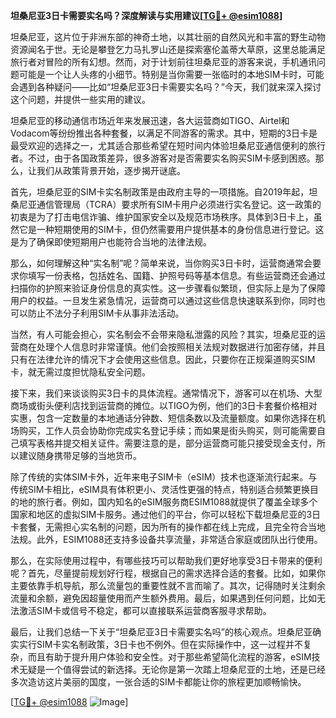 **坦桑尼亚3日卡需要实名吗？深度解读与实用建议[[TG💪+ @esim1088](https://t.me/s/esim1088)]**

坦桑尼亚，这片位于非洲东部的神奇土地，以其壮丽的自然风光和丰富的野生动物资源闻名于世。无论是攀登乞力马扎罗山还是探索塞伦盖蒂大草原，这里总能满足旅行者对冒险的所有幻想。然而，对于计划前往坦桑尼亚的游客来说，手机通讯问题可能是一个让人头疼的小细节。特别是当你需要一张临时的本地SIM卡时，可能会遇到各种疑问——比如“坦桑尼亚3日卡需要实名吗？”今天，我们就来深入探讨这个问题，并提供一些实用的建议。

坦桑尼亚的移动通信市场近年来发展迅速，各大运营商如TIGO、Airtel和Vodacom等纷纷推出各种套餐，以满足不同游客的需求。其中，短期的3日卡是最受欢迎的选择之一，尤其适合那些希望在短时间内体验坦桑尼亚通信便利的旅行者。不过，由于各国政策差异，很多游客对是否需要实名购买SIM卡感到困惑。那么，让我们从政策背景开始，逐步揭开谜底。

首先，坦桑尼亚的SIM卡实名制政策是由政府主导的一项措施。自2019年起，坦桑尼亚通信管理局（TCRA）要求所有SIM卡用户必须进行实名登记。这一政策的初衷是为了打击电信诈骗、维护国家安全以及规范市场秩序。具体到3日卡上，虽然它是一种短期使用的SIM卡，但仍然需要用户提供基本的身份信息进行登记。这是为了确保即使短期用户也能符合当地的法律法规。

那么，如何理解这种“实名制”呢？简单来说，当你购买3日卡时，运营商通常会要求你填写一份表格，包括姓名、国籍、护照号码等基本信息。有些运营商还会通过扫描你的护照来验证身份信息的真实性。这一步骤看似繁琐，但实际上是为了保障用户的权益。一旦发生紧急情况，运营商可以通过这些信息快速联系到你，同时也可以防止不法分子利用SIM卡从事非法活动。

当然，有人可能会担心，实名制会不会带来隐私泄露的风险？其实，坦桑尼亚的运营商在处理个人信息时非常谨慎。他们会按照相关法规对数据进行加密存储，并且只有在法律允许的情况下才会使用这些信息。因此，只要你在正规渠道购买SIM卡，就无需过度担忧隐私安全问题。

接下来，我们来谈谈购买3日卡的具体流程。通常情况下，游客可以在机场、大型商场或街头便利店找到运营商的摊位。以TIGO为例，他们的3日卡套餐价格相对实惠，包含一定数量的本地通话分钟数、短信条数以及流量额度。如果你选择在机场购买，工作人员会协助你完成实名登记手续；而如果是街头购买，则可能需要自己填写表格并提交相关证件。需要注意的是，部分运营商可能只接受现金支付，所以建议随身携带足够的当地货币。

除了传统的实体SIM卡外，近年来电子SIM卡（eSIM）技术也逐渐流行起来。与传统SIM卡相比，eSIM具有体积更小、灵活性更强的特点，特别适合频繁更换目的地的旅行者。例如，国内知名的eSIM服务商ESIM1088就提供了覆盖全球多个国家和地区的虚拟SIM卡服务。通过他们的平台，你可以轻松下载坦桑尼亚的3日卡套餐，无需担心实名制的问题，因为所有的操作都在线上完成，且完全符合当地法规。此外，ESIM1088还支持多设备共享流量，非常适合家庭或团队出行使用。

那么，在实际使用过程中，有哪些技巧可以帮助我们更好地享受3日卡带来的便利呢？首先，尽量提前规划好行程，根据自己的需求选择合适的套餐。比如，如果你主要依靠手机导航，那么流量包的重要性就不言而喻了。其次，记得随时关注剩余流量和余额，避免因超量使用而产生额外费用。最后，如果遇到任何问题，比如无法激活SIM卡或信号不稳定，都可以直接联系运营商客服寻求帮助。

最后，让我们总结一下关于“坦桑尼亚3日卡需要实名吗”的核心观点。坦桑尼亚确实实行SIM卡实名制政策，3日卡也不例外。但在实际操作中，这一过程并不复杂，而且有助于提升用户体验和安全性。对于那些希望简化流程的游客，eSIM技术无疑是一个值得尝试的新选择。无论你是第一次踏上坦桑尼亚的土地，还是已经多次造访这片美丽的国度，一张合适的SIM卡都能让你的旅程更加顺畅愉快。

[[TG💪+ @esim1088](https://t.me/s/esim1088) ![Image](https://i.postimg.cc/4NQfJmqS/Snipaste-2025-05-13-00-14-12.png)]